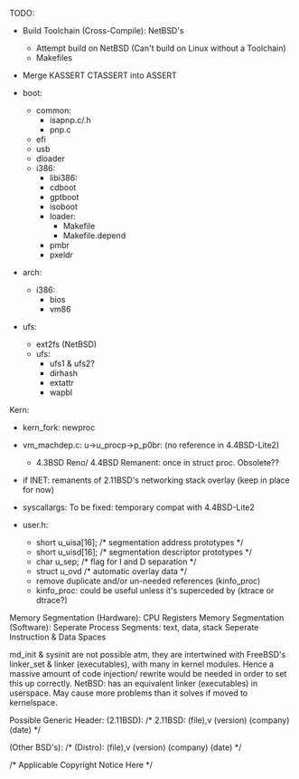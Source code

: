 TODO:
- Build Toolchain (Cross-Compile): NetBSD's
	- Attempt build on NetBSD (Can't build on Linux without a Toolchain)
	- Makefiles
- Merge KASSERT CTASSERT into ASSERT

- boot:
	- common:
		- isapnp.c/.h
		- pnp.c 
	- efi
	- usb
	- dloader
	- i386:
		- libi386:
		- cdboot
		- gptboot
		- isoboot
		- loader:
			- Makefile
			- Makefile.depend
		- pmbr
		- pxeldr

- arch:
	- i386:
		- bios
		- vm86

- ufs:
	- ext2fs (NetBSD)
	- ufs:
		- ufs1 & ufs2?
		- dirhash
		- extattr
		- wapbl
			
Kern:
- kern_fork: newproc
- vm_machdep.c: u->u_procp->p_p0br: (no reference in 4.4BSD-Lite2)
	- 4.3BSD Reno/ 4.4BSD Remanent: once in struct proc. Obsolete?? 
- if INET: remanents of 2.11BSD's networking stack overlay (keep in place for now)
- syscallargs: To be fixed: temporary compat with 4.4BSD-Lite2

- user.h: 
	- short	u_uisa[16];					/* segmentation address prototypes */
	- short	u_uisd[16];					/* segmentation descriptor prototypes */
	- char	u_sep;						/* flag for I and D separation */
	- struct u_ovd						/* automatic overlay data */
	- remove duplicate and/or un-needed references (kinfo_proc)
	- kinfo_proc: could be useful unless it's superceded by (ktrace or dtrace?) 

Memory Segmentation (Hardware): CPU Registers
Memory Segmentation (Software):
Seperate Process Segments: text, data, stack
Seperate Instruction & Data Spaces

md_init & sysinit are not possible atm, they are intertwined with FreeBSD's linker_set & linker (executables), with many in kernel modules. Hence a massive amount of code injection/ rewrite would be needed in order to set this up correctly.
NetBSD: has an equivalent linker (executables) in userspace. May cause more problems than it solves if moved to kernelspace.

Possible Generic Header: 
(2.11BSD):
/* 2.11BSD: (file),v (version) (company) (date) */

(Other BSD's):
/* (Distro): (file),v (version) (company) (date) */

/* Applicable Copyright Notice Here */
